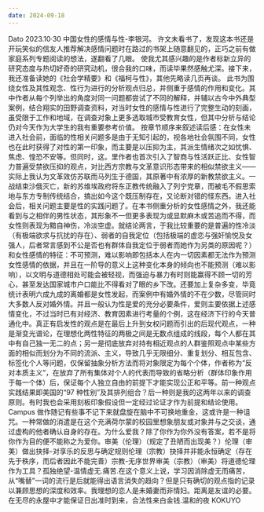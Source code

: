 ```yaml
---
date: 2024-09-18
---
```


Dato
2023.10·30
中国女性的感情与性-李银河。
许文未看书了，发现这本书还是开玩笑似的信友人推荐解决感情问题时在路过的书架上随意翻见的，正巧之前有做家庭系列专题阅读的想法，遂翻看了几眼。
使我尤其感兴趣的是作者标新立异的研究态度与热切好奇的研究动机，很合我的口味，而读毕果然感触尤深。接下来，我还准备读她的《社会学精要》和《福柯与性》，其他先略读几页再谈。
此书为围绕女性及其性观念、性行为进行的分析观点归总，并侧重于感情的作用和变化。其中作者从每个列举出的角度对同一问题都尝试了不同的解释，并辅以古今中外典型案例，结合翔实的田野调查资料，对当时女性的感情与性进行了完整生动的刻画，虽受限于工作和地域，在调查对象上更多选取城市受教育女性，但其中分析与结论仍对今天作为大学生的我有重要参考价值。
按章节顺序来叙述读后感：在女性未进入社会前，面临的性相关问题多是由于无知引起的，视各地社会氛围不同，女性也在此时获得了对性的第一印象，而主要是以压抑为主，其派生情绪次之如忧惧、焦虑、惶恐不安等。但同时，这。里作者也首次引入了智商与性活跃正比、女性智力普遍受禁欲压抑的观点，对比西方宗教与文革意识形态带来的相似禁欲主义——实际上我认为文革效仿苏联而马列生于德国，其原著中有浓厚的新教禁欲主义。一战结束沙俄灭亡，新的苏维埃政府将东正教传统融入了列宁党章，而被毛不假思索地与东方专制传统结合，搞出如今这个既压制存在，又论断对错的怪东西。进入社会后，相关问题主要是性的实践问题了。在本书侧重分析的女性感情之外，我还能看到与之相伴的男性状态，其形象不一但更多表现为或显默麻木或苦追而不得，而女性则表现为黯自神伤，冷淡空虚。就结论两言，于我比较重要的是普遍的性冷淡（有极端欲求与抗扰的存在）、弱者的自我定位（包括极端的虚恋与强奸愉悦及女强人，后者常言感到不公是否也有群体自我定位于弱者而她作为另类的原因呢？）和女性感情的特征：不可预测，难以影响即包括本人在内一切因素都无法作为预测女性感情的依据，并且在一阶导的意义上这种变化本身的倾向也不能预测（难以影响），以文明与道德相处可能会被轻视，而强迫与暴力有时则能赢得不顾一切的芳心，甚至发达国家城市户口能比不得看对了眼的乡下改。还要加上复杂多变，毕竟统计表明六成九成的离婚都是女性发起，而案例中有婚外情的不在少数，尽管同时大多数人反对婚外情。并且一般认为性是爱的充分必要条件，爱则主要依据上述感情变化，不过当时已有对经济、教育因素进行考量的个例，这在经济下行的今天普通化中。真正有启发性的观点是在最后上升到女权问题而引出的后现代观点，一种是渐变光谱论，在理想化两性特征的两极之间是无数点组成的线段，每个人都在其中有自己独一无二的点；另一是彻底放弃对持有相近观点的人群鉴照观点中某些方面的相似而划分为不同的流派、主义，导致几乎无限细分、重复划分、相互包含、标签化个人等问题，仅保留抽象分析方法而将对象限定为每个个体，作者称为“反对本质主义”，在放弃了所有集体对个人的代表而导致的省略分析（群体印象作用于每一个体）后，保证每个人独立自由的前提下才能实现公正和平等。前一种观点实践结果即美国的“97 种性别”及其排列组合？后一种则是我的这两年以来的调查原则。有时我也会采用刻板印象假设但一定经过论证才作为前提和结论使用。Campus 做作随记有些事不记下来就盘旋在脑中不可换地重金，这或许是一种诅咒。一种常做的消遣是在这个充满荷尔蒙的校园里想象朋友或对象并与之交谈，通过虚构的他者确认自身的存在。为什么爱我？除了你作为你外没有答案，若不是将你作为目的便不能称之为爱你。审美（伦理）（规定了丑陋而出现美？）伦理（审美）做出抉择-对享乐的反思与确定规则伦理（宗教）抉择并非能永恒确定（存在先于秩序，而后者因此不能完善）宗教-无序世界审美（宗教）（审美）将道德伦理作为工具？孤独绝望-温情虚无.痛苦.在这个意义上说，学习因消除虚无而痛苦，从“嘴替”一词的流行是后就能得出语言消失的趋向？但是只有确切的观点指的记录以兼顾思想的深度和效率。我理想的恋人是未婚妻而非情妇。距离是友谊的必要。在无尽的永屋中才能保证日出准时到来，合法性来白金钱.温和的夜 KOKUYO
